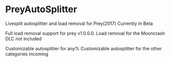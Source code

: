 # PreyAutoSplitter
Livesplit autosplitter and load removal for Prey(2017)
Currently in Beta

Full load removal support for prey v1.0.0.0. Load removal for the Mooncrash DLC not included

Customizable autosplitter for any%
Customizable autosplitter for the other categories incoming

